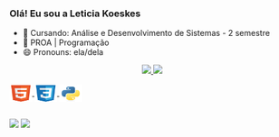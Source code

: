 ### Olá! Eu sou a Leticia Koeskes

- 📖 Cursando: Análise e Desenvolvimento de Sistemas - 2 semestre 
- 💙 PROA | Programação
- 😄 Pronouns: ela/dela

<div align="center">
  <a href="https://github.com/Koeskess">
  <img height="180em" src="https://github-readme-stats.vercel.app/api?username=Koeskess&show_icons=true&theme=dracula&include_all_commits=true&count_private=true"/>
  <img height="180em" src="https://github-readme-stats.vercel.app/api/top-langs/?username=Koeskess&layout=compact&langs_count=7&theme=dracula"/>
</div>

<div style="display: inline_block"><br>
  <img align="center" alt="lee-HTML" height="30" width="40" src="https://raw.githubusercontent.com/devicons/devicon/master/icons/html5/html5-original.svg">
  <img align="center" alt="lee-CSS" height="30" width="40" src="https://raw.githubusercontent.com/devicons/devicon/master/icons/css3/css3-original.svg">
  <img align="center" alt="lee-Python" height="30" width="40" src="https://raw.githubusercontent.com/devicons/devicon/master/icons/python/python-original.svg">
</div>

 ##
 
 <div>
  <a href="https://instagram.com/koeskes_" target="_blank"><img src="https://img.shields.io/badge/-Instagram-%23E4405F?style=for-the-badge&logo=instagram&logoColor=white" target="_blank"></a>
 <a href="Leticia Koeskes#7297" target="_blank"><img src="https://img.shields.io/badge/Discord-7289DA?style=for-the-badge&logo=discord&logoColor=white" target="_blank"></a> 
  
